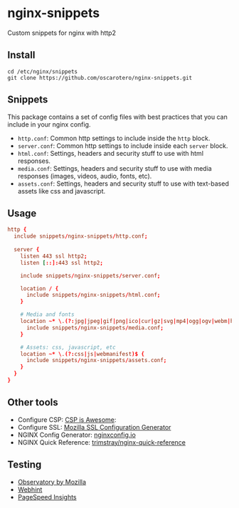 # nginx-snippets

Custom snippets for nginx with http2

## Install

```
cd /etc/nginx/snippets
git clone https://github.com/oscarotero/nginx-snippets.git
```

## Snippets

This package contains a set of config files with best practices that you can include in your nginx config.

- `http.conf`: Common http settings to include inside the `http` block.
- `server.conf`: Common http settings to include inside each `server` block.
- `html.conf`: Settings, headers and security stuff to use with html responses.
- `media.conf`:  Settings, headers and security stuff to use with media responses (images, videos, audio, fonts, etc).
- `assets.conf`:  Settings, headers and security stuff to use with text-based assets like css and javascript.

## Usage

```conf
http {
  include snippets/nginx-snippets/http.conf;
  
  server {
    listen 443 ssl http2;
    listen [::]:443 ssl http2;

    include snippets/nginx-snippets/server.conf;

    location / {
      include snippets/nginx-snippets/html.conf;
    }

    # Media and fonts
    location ~* \.(?:jpg|jpeg|gif|png|ico|cur|gz|svg|mp4|ogg|ogv|webm|htc|ttf|ttc|otf|eot|woff|woff2)$ {
      include snippets/nginx-snippets/media.conf;
    }

    # Assets: css, javascript, etc
    location ~* \.(?:css|js|webmanifest)$ {
      include snippets/nginx-snippets/assets.conf;
    }
  }
}
```

## Other tools

- Configure CSP: [CSP is Awesome](https://www.cspisawesome.com/):
- Configure SSL: [Mozilla SSL Configuration Generator](https://mozilla.github.io/server-side-tls/ssl-config-generator/)
- NGINX Config Generator: [nginxconfig.io](https://nginxconfig.io/)
- NGINX Quick Reference: [trimstray/nginx-quick-reference](https://github.com/trimstray/nginx-quick-reference)

## Testing

- [Observatory by Mozilla](https://observatory.mozilla.org/)
- [Webhint](https://webhint.io/scanner/)
- [PageSpeed Insights](https://developers.google.com/speed/pagespeed/insights/)

